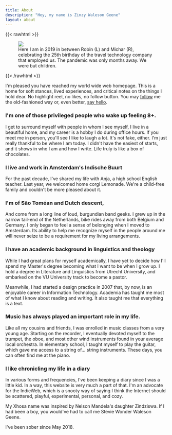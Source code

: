 ```yaml
---
title: About
description: "Hey, my name is Zinzy Waleson Geene"
layout: about
---
```


{{< rawhtml >}}

  <figure>
    <img src="/img/zinzy.jpg" class="w-full" class="Two White men and a Black person smile at the camera with champagne glasses in their hand." />
    <figcaption>Here I am in 2019 in between Robin (L) and Michar (R), celebrating the 25th birthday of the travel technology company that employed us. The pandemic was only months away. We were but children.</figcaption>
  </figure>
{{< /rawhtml >}}

I'm pleased you have reached my world wide web homepage. This is a home for soft stances, lived experiences, and critical notes on the things I hold dear. No highlight reel, no likes, no follow button. You may [follow](/follow) me the old-fashioned way or, even better, [say hello](/hello).

### I'm one of those privileged people who wake up feeling 8+.

I get to surround myself with people in whom I see myself, I live in a beautiful home, and my career is a hobby I do during office hours. If you meet me in person, you'll see I like to laugh a lot. It's not fake, either. I'm just really thankful to be where I am today. I didn't have the easiest of starts, and it shows in who I am and how I write. Life truly is like a box of chocolates.

### I live and work in Amsterdam's Indische Buurt

For the past decade, I've shared my life with Anja, a high school English teacher. Last year, we welcomed home corgi Lemonade. We're a child-free family and couldn't be more pleased about it.

### I'm of São Toméan and Dutch descent,

And come from a long line of loud, burgundian band geeks. I grew up in the narrow tail-end of the Netherlands, bike rides away from both Belgium and Germany. I only began to feel a sense of belonging when I moved to Amsterdam. Its ability to help me recognize myself in the people around me will never seize to be a requirement for my living arrangements.

### I have an academic background in linguistics and theology

While I had great plans for myself academically, I have yet to decide how I'll spend my Master's degree becoming what I want to be when I grow up. I hold a degree in Literature and Linguistics from Utrecht University, and embarked on the VU University track to become a pastor.

Meanwhile, I had started a design practice in 2007 that, by now, is an enjoyable career in Information Technology. Academia has taught me most of what I know about reading and writing. It also taught me that everything is a text.

### Music has always played an important role in my life.

Like all my cousins and friends, I was enrolled in music classes from a very young age. Starting on the recorder, I eventually devoted myself to the trumpet, the oboe, and most other wind instruments found in your average local orchestra. In elementary school, I taught myself to play the guitar, which gave me access to a string of... string instruments. These days, you can often find me at the piano.

### I like chronicling my life in a diary

In various forms and frequencies, I've been keeping a diary since I was a little kid. In a way, this website is very much a part of that. I'm an advocate for the IndieWeb, which is a snooty way of saying I think the Internet should be scattered, playful, experimental, personal, and cozy.

My Xhosa name was inspired by Nelson Mandela's daughter Zindziswa. If I had been a boy, you would've had to call me Stevie Wonder Waleson Geene.

I've been sober since May 2018.
